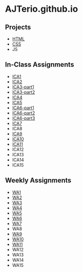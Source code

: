 # AJTerio.github.io

## Projects
- [HTML](https://ajterio.github.io/html-midterm/page5.html)
- [CSS](https://ajterio.github.io/css-project/index.html)
- JS

## In-Class Assignments
- [ICA1](https://ajterio.github.io/ica/ica1.pdf)
- [ICA2](https://ajterio.github.io/ica/ica2.pdf)
- [ICA3-part1](https://ajterio.github.io/ica/ica3a.html)
- [ICA3-part2](https://ajterio.github.io/ica/ica3-part2/index.html)
- [ICA4](https://ajterio.github.io/ica/ica4.html)
- [ICA5](https://ajterio.github.io/ica/ica5.html)
- [ICA6-part1](https://ajterio.github.io/ica/ica6/ica6-part1.html)
- [ICA6-part2](https://ajterio.github.io/ica/ica6/ica6-part2.html)
- [ICA6-part3](https://ajterio.github.io/ica/ica6/ica6-part3.html)
- [ICA7](https://ajterio.github.io/ica/ica7.html)
- ICA8
- [ICA9](https://ajterio.github.io/ica/ica9.html)
- [ICA10](https://aterio.github.io/ica/ica10.html)
- [ICA11](https://ajterio.github.io/ica/ica11.html)
- ICA12
- ICA13
- ICA14
- ICA15

## Weekly Assignments
- [WA1](https://ajterio.github.io/wa/wa1.html)
- [WA2](https://ajterio.github.io/wa/wa2.html)
- [WA3](https://ajterio.github.io/wa/wa3.html)
- [WA4](https://ajterio.github.io/wa/wa4.html)
- [WA5](https://ajterio.github.io/wa/wa5.html)
- [WA6](https://ajterio.github.io/wa/wa6.html)
- [WA7](https://ajterio.github.io/wa/wa7.html)
- WA8
- [WA9](https://ajterio.github.io/wa/wa9.html)
- [WA10](https://ajterio.github.io/wa/wa10.html)
- [WA11](https://ajterio.github.io/wa/wa11.html)
- WA12
- WA13
- WA14
- WA15